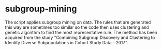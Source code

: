 # subgroup-mining

The script applies subgroup mining on data. The rules that are generated this way are sometimes too similar so the code then uses clustering and genetic algorithm to find the most representative rule. The method has been acquired from the study "Combining Subgroup Discovery and Clustering to Identify Diverse
Subpopulations in Cohort Study Data - 2017".
